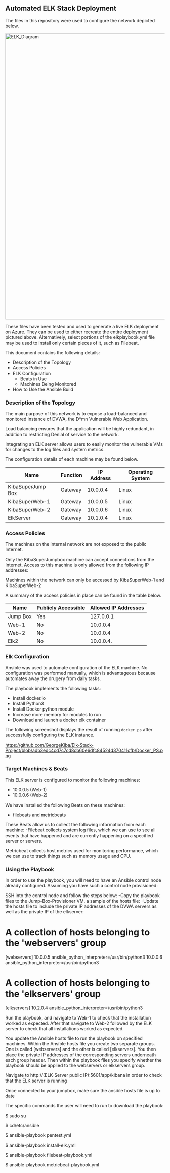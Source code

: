 
## Automated ELK Stack Deployment

The files in this repository were used to configure the network depicted below.

<img width="901" alt="ELK_Diagram" src="https://user-images.githubusercontent.com/76065405/119424720-976fc680-bccb-11eb-9d83-e5830d35c9fc.png">


These files have been tested and used to generate a live ELK deployment on Azure. They can be used to either recreate the entire deployment pictured above. Alternatively, select portions of the elkplaybook.yml file may be used to install only certain pieces of it, such as Filebeat.


This document contains the following details:
- Description of the Topology
- Access Policies
- ELK Configuration
  - Beats in Use
  - Machines Being Monitored
- How to Use the Ansible Build


### Description of the Topology

The main purpose of this network is to expose a load-balanced and monitored instance of DVWA, the D*mn Vulnerable Web Application.

Load balancing ensures that the application will be highly redundant, in addition to restricting Denial of service to the network.

Integrating an ELK server allows users to easily monitor the vulnerable VMs for changes to the log files and system metrics.

The configuration details of each machine may be found below.

| Name              | Function | IP Address | Operating System |
|-------------------|----------|------------|------------------|
| KibaSuperJump Box | Gateway  | 10.0.0.4   | Linux            |
| KibaSuperWeb-1    | Gateway  | 10.0.0.5   | Linux            |
| KibaSuperWeb-2    | Gateway  | 10.0.0.6   | Linux            |
| ElkServer         | Gateway  | 10.1.0.4   | Linux            |

### Access Policies

The machines on the internal network are not exposed to the public Internet. 

Only the KibaSuperJumpbox machine can accept connections from the Internet. Access to this machine is only allowed from the following IP addresses:


Machines within the network can only be accessed by KibaSuperWeb-1 and KibaSuperWeb-2

A summary of the access policies in place can be found in the table below.

| Name     | Publicly Accessible | Allowed IP Addresses |
|----------|---------------------|----------------------|
| Jump Box |    Yes              | 127.0.0.1            |
|  Web-1   |     No              | 10.0.0.4             |
|  Web-2   |     No              | 10.0.0.4             |
|  Elk2    |     No              | 10.0.0.4.            |
### Elk Configuration

Ansible was used to automate configuration of the ELK machine. No configuration was performed manually, which is advantageous because automates away the drugery from daily tasks.

The playbook implements the following tasks:
- Install docker.io
- Install Python3
- Install Docker python module
- Increase more memory for modules to run
- Download and launch a docker elk container

The following screenshot displays the result of running `docker ps` after successfully configuring the ELK instance.

https://github.com/GeorgeKiba/Elk-Stack-Project/blob/adb3edc4cd7c7cd8cb60e6dfc84524d370411cfb/Docker_PS.png

### Target Machines & Beats
This ELK server is configured to monitor the following machines:
- 10.0.0.5 (Web-1)
- 10.0.0.6 (Web-2)

We have installed the following Beats on these machines:
- filebeats and metricbeats

These Beats allow us to collect the following information from each machine:
-Filebeat collects system log files, which we can use to see all events that have happened and are currently happening on a specified server or servers.

Metricbeat collects host metrics used for monitoring performance, which we can use to track things such as memory usage and CPU.

### Using the Playbook
In order to use the playbook, you will need to have an Ansible control node already configured. Assuming you have such a control node provisioned: 

SSH into the control node and follow the steps below:
-Copy the playbook files to the Jump-Box-Provisioner VM.
a sample of the hosts file:
-Update the hosts file to include the private IP addresses of the DVWA servers as well as the private IP of the elkserver:

# A collection of hosts belonging to the 'webservers' group
[webservers]
10.0.0.5 ansible_python_interpreter=/usr/bin/python3
10.0.0.6 ansible_python_interpreter=/usr/bin/python3
# A collection of hosts belonging to the 'elkservers' group
[elkservers]
10.2.0.4 ansible_python_interpreter=/usr/bin/python3

Run the playbook, and navigate to Web-1 to check that the installation worked as expected. After that navigate to Web-2 followed by the ELK server to check that all installations worked as expected.


You update the Ansible hosts file to run the playbook on specified machines. Within the Ansible hosts file you create two separate groups. One is called [webservers] and the other is called [elkservers]. You then place the private IP addresses of the corresponding servers underneath each group header. Then within the playbook files you specify whether the playbook should be applied to the webservers or elkservers group.

Navigate to http://(ELK-Server public IP):5601/app/kibana in order to check that the ELK server is running

Once connected to your jumpbox, make sure the ansible hosts file is up to date

The specific commands the user will need to run to download the playbook:

$ sudo su

$ cd/etc/ansible

$ ansible-playbook pentest.yml

$ ansible-playbook install-elk.yml

$ ansible-playbook filebeat-playbook.yml

$ ansible-playbook metricbeat-playbook.yml


